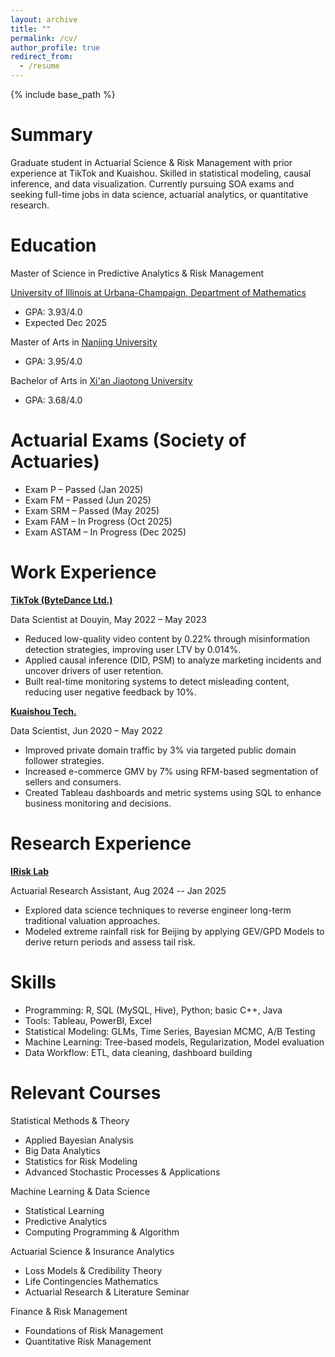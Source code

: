 ```yaml
---
layout: archive
title: ""
permalink: /cv/
author_profile: true
redirect_from:
  - /resume
---
```


{% include base_path %}

Summary
======
Graduate student in Actuarial Science & Risk Management with prior experience at TikTok and Kuaishou. Skilled in statistical modeling, causal inference, and data visualization. Currently pursuing SOA exams and seeking full-time jobs in data science, actuarial analytics, or quantitative research.

Education
======
Master of Science in Predictive Analytics & Risk Management 

[University of Illinois at Urbana-Champaign, Department of Mathematics](https://asrm.illinois.edu/)

* GPA: 3.93/4.0
* Expected Dec 2025
  
Master of Arts in [Nanjing University](https://www.nju.edu.cn/en/About.htm)
* GPA: 3.95/4.0
  
Bachelor of Arts in [Xi'an Jiaotong University](https://en.xjtu.edu.cn/2021-04/07/c_602482.htm)
* GPA: 3.68/4.0

Actuarial Exams (Society of Actuaries)
======
* Exam P – Passed (Jan 2025)
* Exam FM – Passed (Jun 2025)
* Exam SRM – Passed (May 2025)
* Exam FAM – In Progress (Oct 2025)
* Exam ASTAM – In Progress (Dec 2025)

Work Experience
======
**[TikTok (ByteDance Ltd.)](https://www.douyin.com)**

Data Scientist at Douyin, May 2022 – May 2023

* Reduced low-quality video content by 0.22% through misinformation detection strategies, improving user LTV by 0.014%.
* Applied causal inference (DID, PSM) to analyze marketing incidents and uncover drivers of user retention.
* Built real-time monitoring systems to detect misleading content, reducing user negative feedback by 10%.

**[Kuaishou Tech.](https://www.kuaishou.com)**

Data Scientist, Jun 2020 – May 2022

* Improved private domain traffic by 3% via targeted public domain follower strategies.
* Increased e-commerce GMV by 7% using RFM-based segmentation of sellers and consumers.
* Created Tableau dashboards and metric systems using SQL to enhance business monitoring and decisions.

Research Experience
======
**[IRisk Lab](https://asrm.illinois.edu/illinois-risk-lab/illinois-risk-lab-home)**

Actuarial Research Assistant, Aug 2024 -- Jan 2025

* Explored data science techniques to reverse engineer long-term traditional valuation approaches.
* Modeled extreme rainfall risk for Beijing by applying GEV/GPD Models to derive return periods and assess tail risk.

Skills
======
* Programming: R, SQL (MySQL, Hive), Python; basic C++, Java
* Tools: Tableau, PowerBI, Excel
* Statistical Modeling: GLMs, Time Series, Bayesian MCMC, A/B Testing
* Machine Learning: Tree-based models, Regularization, Model evaluation
* Data Workflow: ETL, data cleaning, dashboard building

Relevant Courses
======
Statistical Methods & Theory
* Applied Bayesian Analysis
* Big Data Analytics
* Statistics for Risk Modeling
* Advanced Stochastic Processes & Applications
  
Machine Learning & Data Science
* Statistical Learning
* Predictive Analytics
* Computing Programming & Algorithm
  
Actuarial Science & Insurance Analytics
* Loss Models & Credibility Theory
* Life Contingencies Mathematics
* Actuarial Research & Literature Seminar
  
Finance & Risk Management
* Foundations of Risk Management
* Quantitative Risk Management
  


